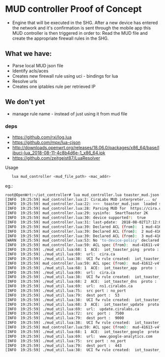 


# MUD controller Proof of Concept
 * Engine that will be executed in the SHG. After a new device has entered the network and it's confirmation is sent through the mobile app this MUD controller is then triggered in order to: Read the MUD file and create the appropriate firewall rules in the SHG.
 
 
## What we have: 
   * Parse local MUD json file 
   * Identify acls/aces
   * Creates new firewall rule using uci - bindings for lua
   * Resolve urls 
   * Creates one iptables rule per retrieved IP
   
## We don't yet

   * manage rule name - instead of just using it from mud file 

### deps
 * https://github.com/rxi/log.lua
 * https://github.com/mpx/lua-cjson 
 * http://downloads.openwrt.org/releases/18.06.0/packages/x86_64/base/libuci-lua_2018-08-11-4c8b4d6e-1_x86_64.ipk
 * https://github.com/zeitgeist87/LuaResolver
   
Usage   
```bash
   lua mud_controller <mud_file_path> <mac_addr>
```
   
eg.:
```bash
root@OpenWrt:~/iot_controller# lua mud_controller.lua toaster_mud.json '08:00:27:f0:5b:76'
[INFO  19:25:59] mud_controller.lua:2: CiraLabs MUD interpreter... o/
[INFO  19:25:59] mud_controller.lua:22: >>>  toaster_mud.json  loaded successfully!
[INFO  19:25:59] mud_controller.lua:28: Parsing MUD for  https://cira.ca/mud/smarttoaster2k
[INFO  19:25:59] mud_controller.lua:29: sysinfo:  SmartToaster 2K
[INFO  19:25:59] mud_controller.lua:30: device supported?:  true
[INFO  19:25:59] mud_controller.lua:31: last-pdate:  2018-08-02T17:12:07+02:00
[INFO  19:25:59] mud_controller.lua:39: Declared ACL (from):  1 mud-41611-v4fr
[INFO  19:25:59] mud_controller.lua:39: Declared ACL (from):  2 mud-41612-v4fr
[INFO  19:25:59] mud_controller.lua:39: Declared ACL (from):  3 mud-41613-v4fr
[WARN  19:25:59] mud_controller.lua:53: No 'to-device-policy' declared.
[INFO  19:25:59] mud_controller.lua:59: ACL spec (from):  mud-41611-v4fr
[INFO  19:25:59] ./mud_util.lua:68: 1  ACE:  iot_toaster_ping  proto :  icmp
[INFO  19:25:59] ./mud_util.lua:69:  url:  cira.ca
[INFO  19:25:59] ./mud_util.lua:38:  UCI fw rule created:  iot_toaster_ping  -  08:00:27:f0:5b:76  >  8.8.8.8
[INFO  19:25:59] mud_controller.lua:59: ACL spec (from):  mud-41612-v4fr
[INFO  19:25:59] ./mud_util.lua:68: 1  ACE:  iot_toaster_app  proto :  tcp
[INFO  19:25:59] ./mud_util.lua:69:  url:  cira.ca
[INFO  19:25:59] ./mud_util.lua:38:  UCI fw rule created:  iot_toaster_app  -  08:00:27:f0:5b:76  >  8.8.8.8
[INFO  19:25:59] ./mud_util.lua:68: 2  ACE:  iot_toaster_dns  proto :  tcp
[INFO  19:25:59] ./mud_util.lua:69:  url:  ns1.ciralabs.ca
[INFO  19:25:59] ./mud_util.lua:75:  src port : no_port
[INFO  19:25:59] ./mud_util.lua:79:  dest port :  53
[INFO  19:25:59] ./mud_util.lua:38:  UCI fw rule created:  iot_toaster_dns  -  08:00:27:f0:5b:76  >  8.8.8.8
[INFO  19:25:59] ./mud_util.lua:68: 3  ACE:  iot_toaster_update  proto :  udp
[INFO  19:25:59] ./mud_util.lua:69:  url:  update.ciralabs.ca
[INFO  19:25:59] ./mud_util.lua:72:  src  port :  7500
[INFO  19:25:59] ./mud_util.lua:79:  dest port :  9000
[INFO  19:25:59] ./mud_util.lua:38:  UCI fw rule created:  iot_toaster_update  -  08:00:27:f0:5b:76  >  8.8.8.8
[INFO  19:25:59] mud_controller.lua:59: ACL spec (from):  mud-41613-v4fr
[INFO  19:25:59] ./mud_util.lua:68: 1  ACE:  iot_toaster_google  proto :  tcp
[INFO  19:25:59] ./mud_util.lua:69:  url:  www.google-analytics.com
[INFO  19:25:59] ./mud_util.lua:75:  src port : no_port
[INFO  19:25:59] ./mud_util.lua:79:  dest port :  443
[INFO  19:25:59] ./mud_util.lua:38:  UCI fw rule created:  iot_toaster_google  -  08:00:27:f0:5b:76  >  8.8.8.8

```
